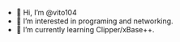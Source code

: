 - 👋 Hi, I’m @vito104
- 👀 I’m interested in programing and networking.
- 🌱 I’m currently learning Clipper/xBase++.

<!---
vito104/vito104 is a ✨ special ✨ repository because its `README.md` (this file) appears on your GitHub profile.
You can click the Preview link to take a look at your changes.
--->
